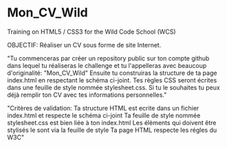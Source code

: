 # Mon_CV_Wild
Training on HTML5 / CSS3 for the Wild Code School (WCS)

OBJECTIF:
Réaliser un CV sous forme de site Internet.

"Tu commenceras par créer un repository public sur ton compte github dans lequel tu réaliseras le challenge et tu l'appelleras avec beaucoup d'originalité: "Mon_CV_Wild"
Ensuite tu construiras la structure de ta page index.html en respectant le schéma ci-joint. Tes règles CSS seront écrites dans une feuille de style nommée stylesheet.css. Si tu le souhaites tu peux déjà remplir ton CV avec tes informations personnelles."

"Critères de validation:
    Ta structure HTML est ecrite dans un fichier index.html et respecte le schéma ci-joint
    Ta feuille de style nommée stylesheet.css est bien liée à ton index.html
    Les élèments qui doivent être stylisés le sont via la feuille de style
    Ta page HTML respecte les régles du W3C"